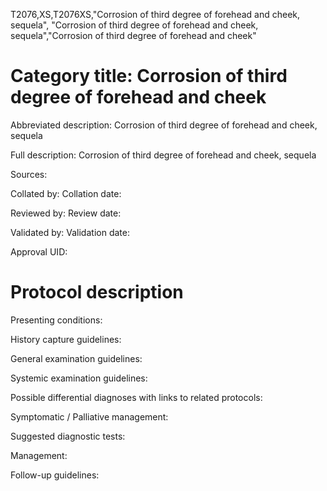 T2076,XS,T2076XS,"Corrosion of third degree of forehead and cheek, sequela", "Corrosion of third degree of forehead and cheek, sequela","Corrosion of third degree of forehead and cheek"
# Category title: Corrosion of third degree of forehead and cheek

Abbreviated description: Corrosion of third degree of forehead and cheek, sequela

Full description: Corrosion of third degree of forehead and cheek, sequela

Sources:

Collated by:
Collation date:

Reviewed by:
Review date:

Validated by:
Validation date:

Approval UID:

# Protocol description

Presenting conditions:

History capture guidelines:

General examination guidelines:

Systemic examination guidelines:

Possible differential diagnoses with links to related protocols:

Symptomatic / Palliative management:

Suggested diagnostic tests:

Management:

Follow-up guidelines:
